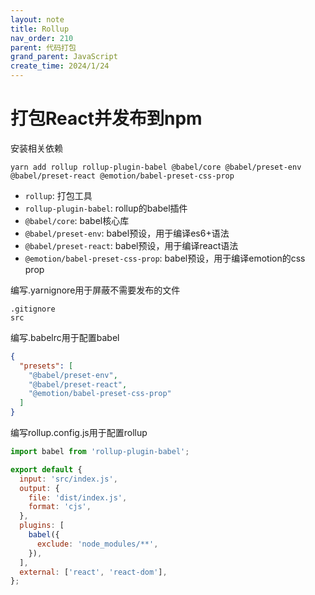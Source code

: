 ```yaml
---
layout: note
title: Rollup
nav_order: 210
parent: 代码打包
grand_parent: JavaScript
create_time: 2024/1/24
---
```


# 打包React并发布到npm

安装相关依赖

```shell
yarn add rollup rollup-plugin-babel @babel/core @babel/preset-env @babel/preset-react @emotion/babel-preset-css-prop
```

- `rollup`: 打包工具
- `rollup-plugin-babel`: rollup的babel插件
- `@babel/core`: babel核心库
- `@babel/preset-env`: babel预设，用于编译es6+语法
- `@babel/preset-react`: babel预设，用于编译react语法
- `@emotion/babel-preset-css-prop`: babel预设，用于编译emotion的css prop

编写.yarnignore用于屏蔽不需要发布的文件

```text
.gitignore
src
```

编写.babelrc用于配置babel

```json
{
  "presets": [
    "@babel/preset-env",
    "@babel/preset-react",
    "@emotion/babel-preset-css-prop"
  ]
}
```

编写rollup.config.js用于配置rollup

```js
import babel from 'rollup-plugin-babel';

export default {
  input: 'src/index.js',
  output: {
    file: 'dist/index.js',
    format: 'cjs',
  },
  plugins: [
    babel({
      exclude: 'node_modules/**',
    }),
  ],
  external: ['react', 'react-dom'],
};
```

